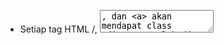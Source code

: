 - Setiap tag HTML /</input>, <textarea>, dan <a> akan mendapat class "dirty" setelah di-klik
- Jika input field memiliki value/nilai, input tsb akan mendapatkan class "valued"
- Dropdown-content memiliki default width sesuai dengan parent element. untuk override bisa inject css apda element html-nya

